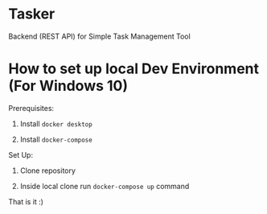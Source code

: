 # Tasker
Backend (REST API) for Simple Task Management Tool

# How to set up local Dev Environment (For Windows 10)

Prerequisites:

1. Install `docker desktop`

2. Install `docker-compose`

Set Up:

1. Clone repository

2. Inside local clone run `docker-compose up` command

That is it :)

